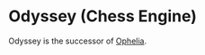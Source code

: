 # Odyssey (Chess Engine)

Odyssey is the successor of [Ophelia](https://github.com/MVP-Harry/Ophelia).
